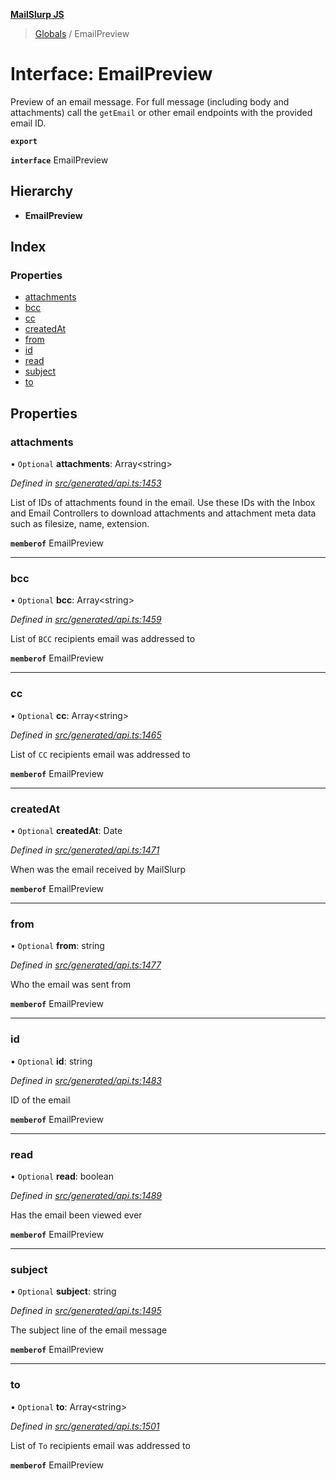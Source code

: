 **[MailSlurp JS](../README.md)**

> [Globals](../README.md) / EmailPreview

# Interface: EmailPreview

Preview of an email message. For full message (including body and attachments) call the `getEmail` or other email endpoints with the provided email ID.

**`export`** 

**`interface`** EmailPreview

## Hierarchy

* **EmailPreview**

## Index

### Properties

* [attachments](emailpreview.md#attachments)
* [bcc](emailpreview.md#bcc)
* [cc](emailpreview.md#cc)
* [createdAt](emailpreview.md#createdat)
* [from](emailpreview.md#from)
* [id](emailpreview.md#id)
* [read](emailpreview.md#read)
* [subject](emailpreview.md#subject)
* [to](emailpreview.md#to)

## Properties

### attachments

• `Optional` **attachments**: Array\<string>

*Defined in [src/generated/api.ts:1453](https://github.com/mailslurp/mailslurp-client/blob/65d1444/src/generated/api.ts#L1453)*

List of IDs of attachments found in the email. Use these IDs with the Inbox and Email Controllers to download attachments and attachment meta data such as filesize, name, extension.

**`memberof`** EmailPreview

___

### bcc

• `Optional` **bcc**: Array\<string>

*Defined in [src/generated/api.ts:1459](https://github.com/mailslurp/mailslurp-client/blob/65d1444/src/generated/api.ts#L1459)*

List of `BCC` recipients email was addressed to

**`memberof`** EmailPreview

___

### cc

• `Optional` **cc**: Array\<string>

*Defined in [src/generated/api.ts:1465](https://github.com/mailslurp/mailslurp-client/blob/65d1444/src/generated/api.ts#L1465)*

List of `CC` recipients email was addressed to

**`memberof`** EmailPreview

___

### createdAt

• `Optional` **createdAt**: Date

*Defined in [src/generated/api.ts:1471](https://github.com/mailslurp/mailslurp-client/blob/65d1444/src/generated/api.ts#L1471)*

When was the email received by MailSlurp

**`memberof`** EmailPreview

___

### from

• `Optional` **from**: string

*Defined in [src/generated/api.ts:1477](https://github.com/mailslurp/mailslurp-client/blob/65d1444/src/generated/api.ts#L1477)*

Who the email was sent from

**`memberof`** EmailPreview

___

### id

• `Optional` **id**: string

*Defined in [src/generated/api.ts:1483](https://github.com/mailslurp/mailslurp-client/blob/65d1444/src/generated/api.ts#L1483)*

ID of the email

**`memberof`** EmailPreview

___

### read

• `Optional` **read**: boolean

*Defined in [src/generated/api.ts:1489](https://github.com/mailslurp/mailslurp-client/blob/65d1444/src/generated/api.ts#L1489)*

Has the email been viewed ever

**`memberof`** EmailPreview

___

### subject

• `Optional` **subject**: string

*Defined in [src/generated/api.ts:1495](https://github.com/mailslurp/mailslurp-client/blob/65d1444/src/generated/api.ts#L1495)*

The subject line of the email message

**`memberof`** EmailPreview

___

### to

• `Optional` **to**: Array\<string>

*Defined in [src/generated/api.ts:1501](https://github.com/mailslurp/mailslurp-client/blob/65d1444/src/generated/api.ts#L1501)*

List of `To` recipients email was addressed to

**`memberof`** EmailPreview
